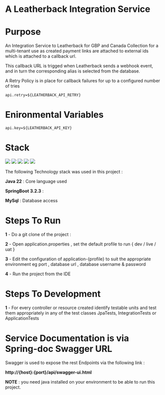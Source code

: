 # A Leatherback Integration Service 

# Purpose 

An Integration Service to Leatherback for GBP and Canada Collection for a multi-tenant 
use as created payment links are attached to external ids which is attached to a callback url.

This callback URL is trigged when Leatherback sends a webhook event, and in turn the corresponding
alias is selected from the database.

A Retry Policy is in place for callback failures for up to a configured number of tries

````
api.retry=${LEATHERBACK_API_RETRY}
````

# Enironmental Variables

````
api.key=${LEATHERBACK_API_KEY}
````

# Stack

![](https://img.shields.io/badge/mysql-✓-blue.svg) 
![](https://img.shields.io/badge/java_17-✓-blue.svg)
![](https://img.shields.io/badge/spring_boot-✓-blue.svg)
![](https://img.shields.io/badge/acuator-✓-orange.svg)
![](https://img.shields.io/badge/swagger_3-✓-green.svg)

The following Technology stack was used in this project :

**Java 22** : Core language used

**SpringBoot 3.2.3** :

**MySql** : Database access

# Steps To Run

**1** - Do a git clone of the project : 

**2** - Open application.properties , set the default profile to run { dev / live / uat }

**3** - Edit the configuration of application-{profile} to suit the appropriate environment eg port , database url , database username & password

**4** - Run the project from the IDE 


# Steps To Development

**1** - For every controller or resource created identify testable units and test them appropriately in any of the test classes JpaTests, IntegrationTests or ApplicationTests



# Service Documentation is via Spring-doc Swagger URL

Swagger is used to expose the rest Endpoints via the following link : 

**http://{host}:{port}/api/swagger-ui.html** 


**NOTE** :  you need java installed on your environment to be able to run this project.

